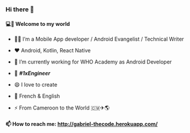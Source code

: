 ### Hi there 👋


#### 💻💫 Welcome to my world

- 👨‍💻 I’m a Mobile App developer / Android Evangelist / Technical Writer
- ❤️ Android, Kotlin, React Native
- 🔭 I’m currently working for WHO Academy as Android Developer
- 👯 ***#1xEngineer***
- 😄 I love to create
- 💬 French & English

- ⚡ From Cameroon to the World 🇨🇲✈🌎


#### 📫 How to reach me: http://gabriel-thecode.herokuapp.com/
